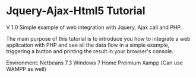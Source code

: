 Jquery-Ajax-Html5 Tutorial
====================

V 1.0
Simple example of web integration with Jquery, Ajax call and PHP.

The main purpose of this tutorial is to introduce you how to integrate a web application
with PHP and see all the data flow in a simple example, triggering a button and printing
the result in your browser's console.


Environment:
Netbeans 7.3
Windows 7 Home Preimium
Xampp (Can use WAMPP as well)
